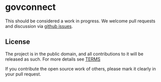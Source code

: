 # govconnect


This should be considered a work in progress.  We welcome pull requests and discussion via [github issues](https://github.com/18F/govconnect/issues).

## License

The project is in the public domain, and all contributions to it will be released as such. For more details see [TERMS](TERMS.md)

If you contribute the open source work of others, please mark it clearly in your pull request.
